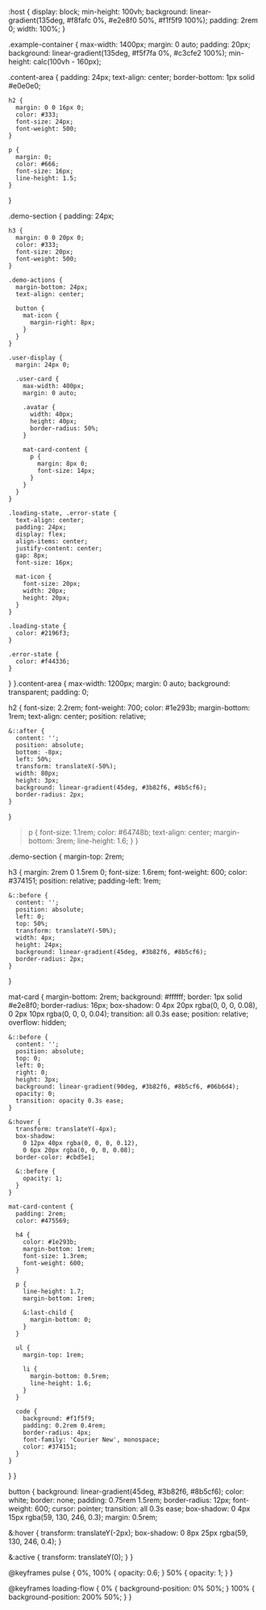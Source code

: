 :host {
  display: block;
  min-height: 100vh;
  background: linear-gradient(135deg, #f8fafc 0%, #e2e8f0 50%, #f1f5f9 100%);
  padding: 2rem 0;
  width: 100%;
}

.example-container {
  max-width: 1400px;
  margin: 0 auto;
  padding: 20px;
  background: linear-gradient(135deg, #f5f7fa 0%, #c3cfe2 100%);
  min-height: calc(100vh - 160px);

  .content-area {
    padding: 24px;
    text-align: center;
    border-bottom: 1px solid #e0e0e0;

    h2 {
      margin: 0 0 16px 0;
      color: #333;
      font-size: 24px;
      font-weight: 500;
    }

    p {
      margin: 0;
      color: #666;
      font-size: 16px;
      line-height: 1.5;
    }
  }

  .demo-section {
    padding: 24px;

    h3 {
      margin: 0 0 20px 0;
      color: #333;
      font-size: 20px;
      font-weight: 500;
    }

    .demo-actions {
      margin-bottom: 24px;
      text-align: center;

      button {
        mat-icon {
          margin-right: 8px;
        }
      }
    }

    .user-display {
      margin: 24px 0;

      .user-card {
        max-width: 400px;
        margin: 0 auto;

        .avatar {
          width: 40px;
          height: 40px;
          border-radius: 50%;
        }

        mat-card-content {
          p {
            margin: 8px 0;
            font-size: 14px;
          }
        }
      }
    }

    .loading-state, .error-state {
      text-align: center;
      padding: 24px;
      display: flex;
      align-items: center;
      justify-content: center;
      gap: 8px;
      font-size: 16px;
      
      mat-icon {
        font-size: 20px;
        width: 20px;
        height: 20px;
      }
    }

    .loading-state {
      color: #2196f3;
    }

    .error-state {
      color: #f44336;
    }
  }
}.content-area {
  max-width: 1200px;
  margin: 0 auto;
  background: transparent;
  padding: 0;
  
  h2 {
    font-size: 2.2rem;
    font-weight: 700;
    color: #1e293b;
    margin-bottom: 1rem;
    text-align: center;
    position: relative;
    
    &::after {
      content: '';
      position: absolute;
      bottom: -8px;
      left: 50%;
      transform: translateX(-50%);
      width: 80px;
      height: 3px;
      background: linear-gradient(45deg, #3b82f6, #8b5cf6);
      border-radius: 2px;
    }
  }
  
  > p {
    font-size: 1.1rem;
    color: #64748b;
    text-align: center;
    margin-bottom: 3rem;
    line-height: 1.6;
  }
}

.demo-section {
  margin-top: 2rem;
  
  h3 {
    margin: 2rem 0 1.5rem 0;
    font-size: 1.6rem;
    font-weight: 600;
    color: #374151;
    position: relative;
    padding-left: 1rem;
    
    &::before {
      content: '';
      position: absolute;
      left: 0;
      top: 50%;
      transform: translateY(-50%);
      width: 4px;
      height: 24px;
      background: linear-gradient(45deg, #3b82f6, #8b5cf6);
      border-radius: 2px;
    }
  }
  
  mat-card {
    margin-bottom: 2rem;
    background: #ffffff;
    border: 1px solid #e2e8f0;
    border-radius: 16px;
    box-shadow: 
      0 4px 20px rgba(0, 0, 0, 0.08),
      0 2px 10px rgba(0, 0, 0, 0.04);
    transition: all 0.3s ease;
    position: relative;
    overflow: hidden;
    
    &::before {
      content: '';
      position: absolute;
      top: 0;
      left: 0;
      right: 0;
      height: 3px;
      background: linear-gradient(90deg, #3b82f6, #8b5cf6, #06b6d4);
      opacity: 0;
      transition: opacity 0.3s ease;
    }
    
    &:hover {
      transform: translateY(-4px);
      box-shadow: 
        0 12px 40px rgba(0, 0, 0, 0.12),
        0 6px 20px rgba(0, 0, 0, 0.08);
      border-color: #cbd5e1;
      
      &::before {
        opacity: 1;
      }
    }
    
    mat-card-content {
      padding: 2rem;
      color: #475569;
      
      h4 {
        color: #1e293b;
        margin-bottom: 1rem;
        font-size: 1.3rem;
        font-weight: 600;
      }
      
      p {
        line-height: 1.7;
        margin-bottom: 1rem;
        
        &:last-child {
          margin-bottom: 0;
        }
      }
      
      ul {
        margin-top: 1rem;
        
        li {
          margin-bottom: 0.5rem;
          line-height: 1.6;
        }
      }
      
      code {
        background: #f1f5f9;
        padding: 0.2rem 0.4rem;
        border-radius: 4px;
        font-family: 'Courier New', monospace;
        color: #374151;
      }
    }
  }
}

button {
  background: linear-gradient(45deg, #3b82f6, #8b5cf6);
  color: white;
  border: none;
  padding: 0.75rem 1.5rem;
  border-radius: 12px;
  font-weight: 600;
  cursor: pointer;
  transition: all 0.3s ease;
  box-shadow: 0 4px 15px rgba(59, 130, 246, 0.3);
  margin: 0.5rem;
  
  &:hover {
    transform: translateY(-2px);
    box-shadow: 0 8px 25px rgba(59, 130, 246, 0.4);
  }
  
  &:active {
    transform: translateY(0);
  }
}

@keyframes pulse {
  0%, 100% { opacity: 0.6; }
  50% { opacity: 1; }
}

@keyframes loading-flow {
  0% { background-position: 0% 50%; }
  100% { background-position: 200% 50%; }
}
